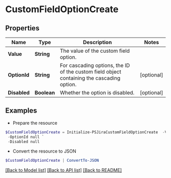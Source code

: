 # CustomFieldOptionCreate
## Properties

Name | Type | Description | Notes
------------ | ------------- | ------------- | -------------
**Value** | **String** | The value of the custom field option. | 
**OptionId** | **String** | For cascading options, the ID of the custom field object containing the cascading option. | [optional] 
**Disabled** | **Boolean** | Whether the option is disabled. | [optional] 

## Examples

- Prepare the resource
```powershell
$CustomFieldOptionCreate = Initialize-PSJiraCustomFieldOptionCreate  -Value null `
 -OptionId null `
 -Disabled null
```

- Convert the resource to JSON
```powershell
$CustomFieldOptionCreate | ConvertTo-JSON
```

[[Back to Model list]](../README.md#documentation-for-models) [[Back to API list]](../README.md#documentation-for-api-endpoints) [[Back to README]](../README.md)

